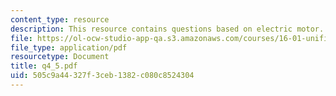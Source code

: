 ```yaml
---
content_type: resource
description: This resource contains questions based on electric motor.
file: https://ol-ocw-studio-app-qa.s3.amazonaws.com/courses/16-01-unified-engineering-i-ii-iii-iv-fall-2005-spring-2006/505c9a44327f3ceb1382c080c8524304_q4_5.pdf
file_type: application/pdf
resourcetype: Document
title: q4_5.pdf
uid: 505c9a44-327f-3ceb-1382-c080c8524304
---
```

